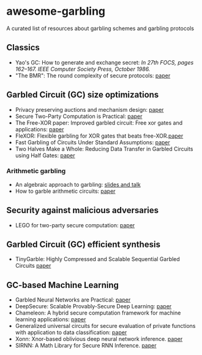 # awesome-garbling
A curated list of resources about garbling schemes and garbling protocols

## Classics
- Yao's GC: How to generate and exchange secret: _In 27th FOCS, pages 162–167. IEEE Computer Society Press, October 1986._
- "The BMR": The round complexity of secure protocols: [paper](https://www.cs.ucdavis.edu/~rogaway/papers/bmr90)

## Garbled Circuit (GC) size optimizations
- Privacy preserving auctions and mechanism design: [paper](https://www.wisdom.weizmann.ac.il/~naor/PAPERS/nps.pdf)
- Secure Two-Party Computation is Practical: [paper](https://eprint.iacr.org/2009/314.pdf)
- The Free-XOR paper: Improved garbled circuit: Free xor gates and applications: [paper](https://www.cs.toronto.edu/~vlad/papers/XOR_ICALP08.pdf)
- FleXOR: Flexible garbling for XOR gates that beats free-XOR.[paper](https://eprint.iacr.org/2014/460.pdf)
- Fast Garbling of Circuits Under Standard Assumptions: [paper](https://eprint.iacr.org/2015/751.pdf)
- Two Halves Make a Whole: Reducing Data Transfer in Garbled Circuits using Half Gates: [paper](https://eprint.iacr.org/2014/756.pdf)

### Arithmetic garbling
- An algebraic approach to garbling: [slides and talk](https://simons.berkeley.edu/talks/whole-greater-sum-its-parts-linear-garbling-applications)
- How to garble arithmetic circuits: [paper](https://eprint.iacr.org/2012/255.pdf)

## Security against malicious adversaries
- LEGO for two-party secure computation: [paper](https://eprint.iacr.org/2008/427.pdf)

## Garbled Circuit (GC) efficient synthesis
- TinyGarble: Highly Compressed and Scalable Sequential Garbled Circuits [paper](https://encrypto.de/papers/SHSSK15.pdf)


## GC-based Machine Learning
- Garbled Neural Networks are Practical: [paper](https://eprint.iacr.org/2019/338.pdf)
- DeepSecure: Scalable Provably-Secure Deep Learning: [paper](https://arxiv.org/pdf/1705.08963)
- Chameleon: A hybrid secure computation framework for machine learning applications: [paper](https://eprint.iacr.org/2017/1164.pdf)
- Generalized universal circuits for secure evaluation of private functions with application to data classification: [paper](https://eprint.iacr.org/2008/453.pdf)
- Xonn: Xnor-based oblivious deep neural network inference. [paper](https://eprint.iacr.org/2019/171.pdf)
- SIRNN: A Math Library for Secure RNN Inference. [paper](https://eprint.iacr.org/2021/459.pdf)

